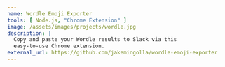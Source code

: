 ```yaml
---
name: Wordle Emoji Exporter
tools: [ Node.js, "Chrome Extension" ]
image: /assets/images/projects/wordle.jpg
description: |
  Copy and paste your Wordle results to Slack via this
  easy-to-use Chrome extension.
external_url: https://github.com/jakemingolla/wordle-emoji-exporter
---
```

